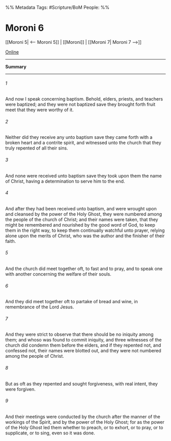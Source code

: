 %% Metadata
Tags: #Scripture/BoM
People: 
%%
# Moroni 6
[[Moroni 5| <-- Moroni 5]] | [[Moroni]] | [[Moroni 7| Moroni 7 -->]]

[Online](https://churchofjesuschrist.org/study/scriptures/bofm/moro/6?lang=eng)

---
__Summary__



---
###### 1
And now I speak concerning baptism. Behold, elders, priests, and teachers were baptized; and they were not baptized save they brought forth fruit meet that they were worthy of it.
###### 2
Neither did they receive any unto baptism save they came forth with a broken heart and a contrite spirit, and witnessed unto the church that they truly repented of all their sins.
###### 3
And none were received unto baptism save they took upon them the name of Christ, having a determination to serve him to the end.
###### 4
And after they had been received unto baptism, and were wrought upon and cleansed by the power of the Holy Ghost, they were numbered among the people of the church of Christ; and their names were taken, that they might be remembered and nourished by the good word of God, to keep them in the right way, to keep them continually watchful unto prayer, relying alone upon the merits of Christ, who was the author and the finisher of their faith.
###### 5
And the church did meet together oft, to fast and to pray, and to speak one with another concerning the welfare of their souls.
###### 6
And they did meet together oft to partake of bread and wine, in remembrance of the Lord Jesus.
###### 7
And they were strict to observe that there should be no iniquity among them; and whoso was found to commit iniquity, and three witnesses of the church did condemn them before the elders, and if they repented not, and confessed not, their names were blotted out, and they were not numbered among the people of Christ.
###### 8
But as oft as they repented and sought forgiveness, with real intent, they were forgiven.
###### 9
And their meetings were conducted by the church after the manner of the workings of the Spirit, and by the power of the Holy Ghost; for as the power of the Holy Ghost led them whether to preach, or to exhort, or to pray, or to supplicate, or to sing, even so it was done.



